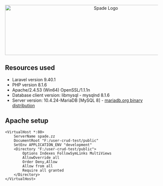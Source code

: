 <p align="center"><a href="https://spadeinfotech.net/" target="_blank"><img src="https://spadeinfotech.net/wp-content/uploads/2020/07/SI6.png" width="649" height="165" alt="Spade Logo"></a></p>

## Resources used

- Laravel version 9.40.1
- PHP version 8.1.6
- Apache/2.4.53 (Win64) OpenSSL/1.1.1n
- Database client version: libmysql - mysqlnd 8.1.6
- Server version: 10.4.24-MariaDB [MySQL 8] - <a href="https://mariadb.com/kb/en/mariadb-vs-mysql-compatibility/" target="_blank">mariadb.org binary distribution</a>

## Apache setup
```
<VirtualHost *:80>
    ServerName spade.zz
    DocumentRoot "F:/user-crud-test/public"
    SetEnv APPLICATION_ENV "development"
    <Directory "F:/user-crud-test/public">
        Options Indexes FollowSymLinks MultiViews
        AllowOverride all
        Order Deny,Allow
        Allow from all
        Require all granted
    </Directory>
</VirtualHost>
```
